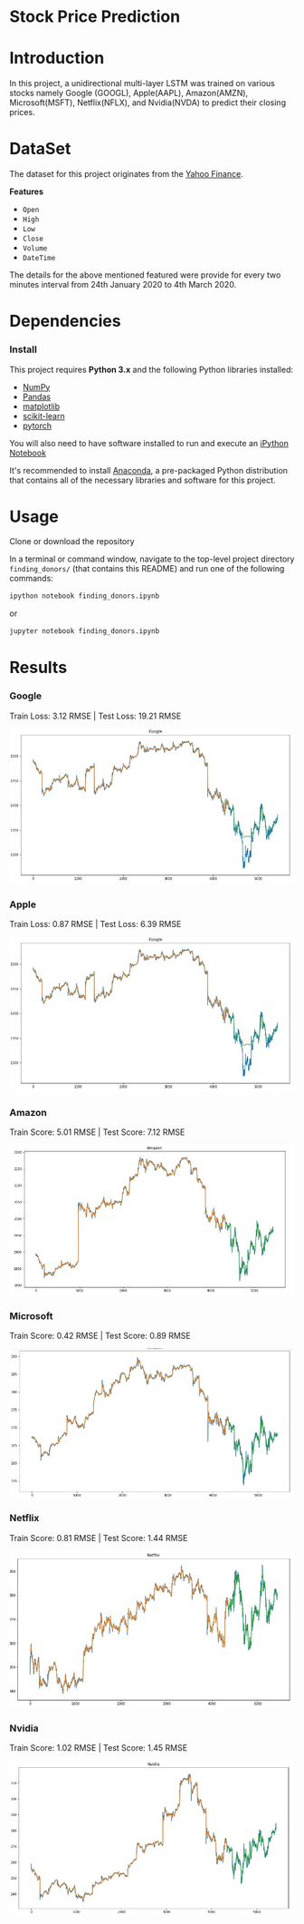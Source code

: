 
# Stock Price Prediction

# Introduction

In this project, a unidirectional multi-layer LSTM was trained on various stocks namely Google (GOOGL), Apple(AAPL), Amazon(AMZN), Microsoft(MSFT), Netflix(NFLX), and Nvidia(NVDA) to predict their closing prices. 

# DataSet

The dataset for this project originates from the [Yahoo Finance](https://ca.finance.yahoo.com/). 

**Features**
- `Open`
- `High`
- `Low`
- `Close`
- `Volume`
- `DateTime`

The details for the above mentioned featured were provide for every two minutes interval from 24th January 2020 to 4th March 2020.

# Dependencies

### Install

This project requires **Python 3.x** and the following Python libraries installed:

- [NumPy](http://www.numpy.org/)
- [Pandas](http://pandas.pydata.org)
- [matplotlib](http://matplotlib.org/)
- [scikit-learn](http://scikit-learn.org/stable/)
- [pytorch](https://pytorch.org/docs/1.2.0/)

You will also need to have software installed to run and execute an [iPython Notebook](http://ipython.org/notebook.html)

It's recommended to install [Anaconda](https://www.continuum.io/downloads), a pre-packaged Python distribution that contains all of the necessary libraries and software for this project.



# Usage

Clone or download the repository

In a terminal or command window, navigate to the top-level project directory `finding_donors/` (that contains this README) and run one of the following commands:

```bash
ipython notebook finding_donors.ipynb
```  
or
```bash
jupyter notebook finding_donors.ipynb
```


# Results

### Google

Train Loss: 3.12 RMSE | Test Loss: 19.21 RMSE

![](Results/google.jpg)


### Apple

Train Loss: 0.87 RMSE | Test Loss: 6.39 RMSE

![](Results/google.jpg)


### Amazon

Train Score: 5.01 RMSE | Test Score: 7.12 RMSE

![](Results/amazon.jpg)


### Microsoft

Train Score: 0.42 RMSE | Test Score: 0.89 RMSE

![](Results/microsoft.jpg)


### Netflix

Train Score: 0.81 RMSE | Test Score: 1.44 RMSE

![](Results/netflix.jpg)


### Nvidia

Train Score: 1.02 RMSE | Test Score: 1.45 RMSE

![](Results/nvidia.jpg)





```python

```
